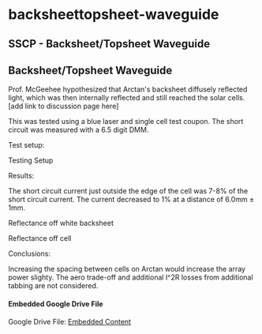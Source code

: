 # backsheettopsheet-waveguide

## SSCP - Backsheet/Topsheet Waveguide

## Backsheet/Topsheet Waveguide

Prof. McGeehee hypothesized that Arctan's backsheet diffusely reflected light, which was then internally reflected and still reached the solar cells. \[add link to discussion page here]

This was tested using a blue laser and single cell test coupon. The short circuit was measured with a 6.5 digit DMM.

Test setup:

Testing Setup

Results:

The short circuit current just outside the edge of the cell was 7-8% of the short circuit current. The current decreased to 1% at a distance of 6.0mm ± 1mm.&#x20;

Reflectance off white backsheet

Reflectance off cell

Conclusions:

Increasing the spacing between cells on Arctan would increase the array power slighty. The aero trade-off and additional I^2R losses from additional tabbing are not considered.

#### Embedded Google Drive File

Google Drive File: [Embedded Content](https://drive.google.com/embeddedfolderview?id=1_AwLyc3zpkqduv_JON5w2-9wGVUXUWyg#list)
